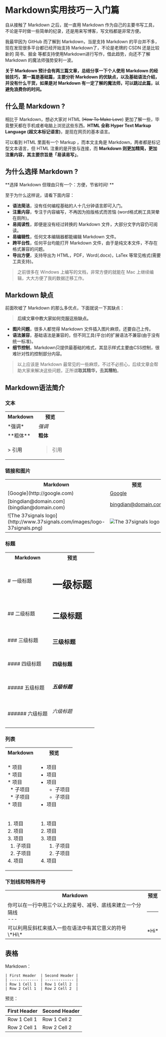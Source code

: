 # Markdown实用技巧－入门篇

自从接触了 Markdown 之后，就一直用 Markdown 作为自己的主要书写工具，不论是平时做一些简单的纪录，还是用来写博客，写文档都是非常方便。

我最早因为 GitHub 而了解到 Markdown，当是支持 Markdown 的平台并不多，现在发现很多平台都已经开始支持 Markdown了，不论是老牌的 CSDN 还是比较新的 简书、掘金 等都支持使用Markdown进行写作，借此趋势，向还不了解 Markdown 的魔法师强势安利一波。

**关于 Markdown 预计会有两三篇文章，总结分享一下个人使用 Markdown 的经验技巧，第一篇是基础篇，主要分析 Markdown 的优缺点，以及基础语法介绍，并没有什么干货，如果是对 Markdown 有一定了解的魔法师，可以跳过此篇，以避免浪费你的时间。**



## 什么是 Markdown ?

相比于 Markdown，想必大家对 HTML (~~How To Make Love~~) 更加了解一些，毕竟整天都在手机或者电脑上浏览这些东西。**HTML 全称 Hyper Text Markup Language (超文本标记语言)**，是现在网页的基本语言。

可以看到 HTML 里面有一个 Markup ，而本文主角是 Markdown，两者都是标记型文本语言，但 HTML 注重的是开放与连接，而 **Markdown 则更加精简，更加注重内容，其主要宗旨是「易读易写」**。



## 为什么选择 Markdown ?

**选择 Markdown 但理由只有一个：方便，节省时间! **

至于为什么这样说，请看下面内容：

* **语法简洁**，没有任何编程基础的人十几分钟语言即可入门。
* **注重内容**，专注于内容编写，不再因为拍版格式而苦恼 (word格式刷工具哭晕在厕所)。
* **易阅读性**，即便是没有经过转换的 Markdown 文件，大部分文字内容仍可阅读。
* **易编辑性**，任何文本编辑器都能编辑 Markdown 文件。
* **跨平台性**，任何平台均能打开 Markdown 文件，由于是纯文本文件，不存在格式兼容的问题。
* **导出方便**，支持导出为 HTML，PDF，Word(.docx)，LaTex 等常见格式(需要工具支持)。

> 之前很多在 Windows 上编写的文档，非常方便的就能在 Mac 上继续编辑，大大方便了我的数据迁移工作。



## Markdown 缺点

前面吹嘘了 Markdown 的那么多优点，下面就说一下其缺点：

> **后续文章中教大家如何克服这些缺点。**

* **图片问题**，很多人都觉得 Markdown 文件插入图片麻烦，还要自己上传。
* **语法兼容**，基础语法是兼容的，但不同工具(平台)的扩展语法不兼容(由于没有统一标准)。
* **细节控制**，Markdown只提供最基础的格式，其显示样式主要由CSS控制，很难针对性的控制部分内容。

> 以上应该是 Markdown 最常见的一些麻烦，不过不必担心，后续文章会帮助大家来解决这些问题，正所谓**取其精华，去其糟粕**。



## Markdown语法简介

### 文本

<table>
    <tr>
      <th>Markdown</th>
      <th>预览</th>
    </tr>
    <tr>
      <td>*强调*</td>
      <td>
        <em>强调</em>
      </td>
    </tr>
    <tr class="alternate">
      <td>**粗体**</td>
      <td><strong>粗体<strong></td>
    </tr>
    <tr>
      <td>
        &gt; 引用
      </td>
      <td>
        <blockquote>引用</blockquote>
      </td>
    </tr>
</table>


### 链接和图片

<table>
    <tr>
      <th width="200">Markdown</th>
      <th width="200">预览</th>
    </tr>
  <tr>
    <td>[Google](http://google.com)</td>
    <td><a href="http://google.com" target="_blank">Google</a></td>
  </tr>
  <tr class="alternate">
    <td>[bingdian@domain.com](bingdian@domain.com)</td>
    <td><a href="mailto:bingdian@domain.com">bingdian@domain.com</a></td>
  </tr>
  <tr class="alternate">
    <td>![The 37signals logo](http://www.37signals.com/images/logo-37signals.png)</td>
    <td><img src="http://www.37signals.com/images/logo-37signals.png" alt="The 37signals logo" /></td>
  </tr>
</table>


### 标题

<table>
    <tr>
      <th>Markdown</th>
      <th>预览</th>
    </tr>
  <tr>
    <td># 一级标题</td>
    <td><h1>一级标题</h1></td>
  </tr>
  <tr>
    <td>## 二级标题</td>
    <td><h2>二级标题</h2></td>
  </tr>
  <tr>
    <td>### 三级标题</td>
    <td><h3>三级标题</h3></td>
  </tr>
  <tr>
    <td>#### 四级标题</td>
    <td><h4>四级标题</h4></td>
  </tr>
  <tr>
    <td>##### 五级标题</td>
    <td><h5>五级标题</h5></td>
  </tr>
  <tr>
    <td>###### 六级标题</td>
    <td><h6>六级标题</h6></td>
  </tr>
</table>


### 列表

<table>
    <tr>
      <th>Markdown</th>
      <th>预览</th>
    </tr>
  <tr>
    <td>
      * 项目<br />
      * 项目<br />
      * 项目<br />
      &nbsp;&nbsp;* 子项目</span><br />
      &nbsp;&nbsp;* 子项目<br />
      * 项目
    </td>
    <td>
      <ul>
        <li>项目</li>
        <li>项目</li>
        <li>项目
          <ul>
            <li>子项目</li>
            <li>子项目</li>
          </ul>
        </li>
        <li>项目</li>
      </ul>
    </td>

  </tr>
  <tr class="alternate">
    <td>
      1. 项目<br />
      2. 项目<br />
      3. 项目<br />
      &nbsp;&nbsp;1. 子项目</span><br />
      &nbsp;&nbsp;2. 子项目<br />
      4. 项目
    </td>
    <td>
      <ol>
        <li>项目</li>
        <li>项目</li>
        <li>项目
          <ol>
            <li>子项目</li>
            <li>子项目</li>
          </ol>
        </li>
        <li>项目</li>
      </ol>
    </td>
  </tr>
</table>


### 下划线和特殊符号

<table>
    <tr>
      <th>Markdown</th>
      <th>预览</th>
    </tr>
  <tr>
    <td>
      你可以在一行中用三个以上的星号、减号、底线来建立一个分隔线<br />
      ---
    </td>
    <td>
      <hr />
    </td>
  </tr>
  <tr class="alternate">
    <td>可以利用反斜杠来插入一些在语法中有其它意义的符号<br />
        \*Hi\*
    </td>
    <td>*Hi*</td>
  </tr>
</table>


<h2>表格</h2>

<p>Markdown：</p>

<pre><code>| First Header  | Second Header |
| ------------- | ------------- |
| Row 1 Cell 1  | Row 1 Cell 2  |
| Row 2 Cell 1  | Row 2 Cell 2  |
</code></pre>


<p>预览：</p>

<table>
<thead>
<tr>
<th> First Header  </th>
<th> Second Header </th>
</tr>
</thead>
<tbody>
<tr>
<td> Row 1 Cell 1  </td>
<td> Row 1 Cell 2  </td>
</tr>
<tr>
<td> Row 2 Cell 1  </td>
<td> Row 2 Cell 2  </td>
</tr>
</tbody>
</table>
